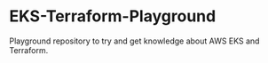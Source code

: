 # EKS-Terraform-Playground

Playground repository to try and get knowledge about AWS EKS and Terraform.
